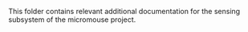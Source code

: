 This folder contains relevant additional documentation for the sensing subsystem of the micromouse project.
